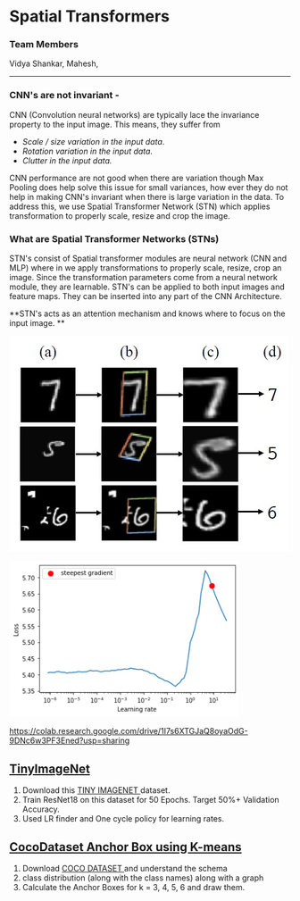 # Spatial Transformers

### Team Members

Vidya Shankar, Mahesh, 

---



### CNN's are not invariant -

CNN (Convolution neural networks) are typically lace the invariance property to the input image. This means, they suffer from 

- *Scale / size variation in the input data*.
- *Rotation variation in the input data.*
- *Clutter in the input data.*

CNN performance are not good when there are variation though Max Pooling does help solve this issue for small variances, how ever they do not  help in making CNN's invariant when there is large variation in the data. To address this, we use Spatial Transformer Network (STN) which applies transformation to properly scale, resize and crop the image. 

### What are Spatial Transformer Networks (STNs)

STN's consist of Spatial transformer modules are neural network  (CNN and MLP) where in we apply transformations to properly scale, resize, crop an image. Since the transformation parameters come from a neural network module, they are learnable. STN's can be applied to both input images and feature maps. They can be inserted into any part of the CNN Architecture. 

**STN's acts as an attention mechanism and knows where to focus on the input image. **



![](https://github.com/vvshankar78/DeepLearning/blob/master/Extensive%20VisionAI-EVA6/12_Transformers/Spatial_Transformer_Network/images/fig-1.jpg?raw=false)

<img src="https://github.com/vvshankar78/DeepLearning/blob/master/Extensive%20VisionAI-EVA6/10_Object_Localization/TinyImagenet/outputs/LR_finder.png?raw=false" style="zoom: 105%;" />





https://colab.research.google.com/drive/1I7s6XTGJaQ8oyaOdG-9DNc6w3PF3Ened?usp=sharing





## [TinyImageNet](https://github.com/vvshankar78/DeepLearning/tree/master/Extensive%20VisionAI-EVA6/10_Object_Localization/TinyImagenet)

1. Download this [TINY IMAGENET ](http://cs231n.stanford.edu/tiny-imagenet-200.zip)dataset. 
2. Train ResNet18 on this dataset for 50 Epochs. Target 50%+ Validation Accuracy. 
3. Used LR finder and One cycle policy for learning rates. 



## [CocoDataset Anchor Box using K-means](https://github.com/vvshankar78/DeepLearning/tree/master/Extensive%20VisionAI-EVA6/10_Object_Localization/Coco_Anchor_Box)

1. Download [COCO DATASET ](http://images.cocodataset.org/annotations/annotations_trainval2017.zip) and understand the schema 
2. class distribution (along with the class names) along with a graph 
3. Calculate the Anchor Boxes for k = 3, 4, 5, 6 and draw them.

